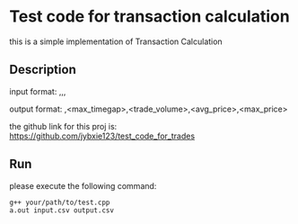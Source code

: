 # Test code for transaction calculation
this is a simple implementation of Transaction Calculation

## Description
input format: 
<timestamp>,<symbol>,<volume>,<price>

output format:
<symbol>,<max_timegap>,<trade_volume>,<avg_price>,<max_price>

the github link for this proj is:
https://github.com/jybxie123/test_code_for_trades


## Run
please execute the following command:
```bash
g++ your/path/to/test.cpp
a.out input.csv output.csv
```

